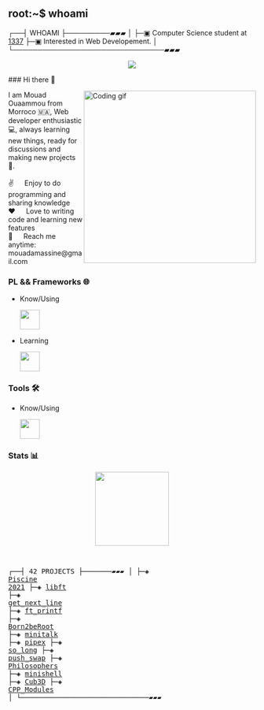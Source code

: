 ## root:~$ whoami

┌──┤ WHOAMI ├─────────▰▰▰
│
├─▣ Computer Science student at [1337](https://1337.ma/en/)
├─▣ Interested in Web Developement.
│
└───────────────────────────────▰▰▰

<p align="center">  
 <img src ="https://badge.mediaplus.ma/darkblue/mouaammo">
</p>
### Hi there 👋

<p>
 <img align="right" width="350" src="https://camo.githubusercontent.com/63371d36886ee658f5a97401f393e1ab1684b2fd3de674b8f5efc7d410b2a3d0/68747470733a2f2f6d656469612e67697068792e636f6d2f6d656469612f57556c706c634d704f43456d5447427442572f67697068792e676966" alt="Coding gif" />
  I am Mouad Ouaammou from Morroco 🇲🇦, Web developer enthusiastic 💻, always learning new things, ready for discussions and making new projects 🤖.
  <br>
  <br>
 ✌️ &emsp; Enjoy to do programming and sharing knowledge <br/>
 ❤️ &emsp; Love to writing code and learning new features<br/>
 📧 &emsp; Reach me anytime: mouadamassine@gmail.com<br/>
</p>

### PL && Frameworks 🌐

- Know/Using

  <img src="https://skillicons.dev/icons?i=ts,nodejs,nextjs,tailwindcss,expressjs,prisma,nestjs,c,cpp" height="40px">

- Learning

   <img src="https://skillicons.dev/icons?i=rust,go" height="40px">
 
### Tools 🛠️

- Know/Using

   <img src="https://skillicons.dev/icons?i=linux,bash,docker,mysql,vim,figma,postman,vscode" height="40px">


### Stats 📊

<div align="center">
    <img src="https://streak-stats.demolab.com?user=AYB-CHA&theme=whatsapp-dark&hide_border=true" height="150px">
</div>
<pre>

┌──┤ 42 PROJECTS ├───────▰▰▰
│
├─◈ <a href="https://github.com/achrafelkhnissi/1337/tree/master/Piscine-2021">Piscine 2021</a>
├─◈ <a href="https://github.com/mouaammou/libft-42">libft</a>
├─◈ <a href="https://github.com/mouaammou/get_next_line-42">get_next_line</a>
├─◈ <a href="https://github.com/achrafelkhnissi/ft_printf">ft_printf</a>
├─◈ <a href="https://github.com/achrafelkhnissi/Born2beRoot">Born2beRoot</a>
├─◈ <a href="https://github.com/achrafelkhnissi/minitalk">minitalk</a>
├─◈ <a href="https://github.com/mouaammou/pipex-42">pipex</a>
├─◈ <a href="https://github.com/mouaammou/so_long-42">so_long</a>
├─◈ <a href="https://github.com/mouaammou/push_swap">push_swap</a>
├─◈ <a href="https://github.com/mouaammou/philosophers-42">Philosophers</a>
├─◈ <a href="https://github.com/achrafelkhnissi/minishell">minishell</a>
├─◈ <a href="https://github.com/achrafelkhnissi/cub3d">Cub3D</a>
├─◈ <a href="https://github.com/achrafelkhnissi/CPP_Modules">CPP_Modules</a>
│
└───────────────────────────────▰▰▰

</pre>
